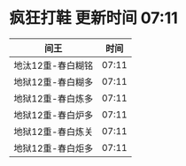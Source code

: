 # 疯狂打鞋 更新时间 07:11

| 间王   | 时间    |
|--------|-------|
| 地汰12重-春白糊铭 | 07:11 |
| 地狱12重-春白糊多 | 07:11 |
| 地狱12重-春白炼多 | 07:11 |
| 地狱12重-春白炉多 | 07:11 |
| 地狱12重-春白炼关 | 07:11 |
| 地狱12重-春白炬多 | 07:11 |